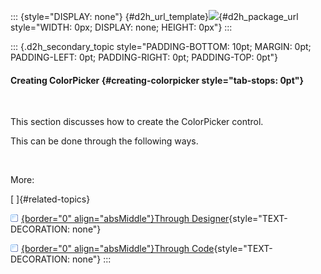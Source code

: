 ::: {style="DISPLAY: none"}
[](ms-xhelp:///?Id=d2h_url_template){#d2h_url_template}![](!package_url!){#d2h_package_url style="WIDTH: 0px; DISPLAY: none; HEIGHT: 0px"}
:::

::: {.d2h_secondary_topic style="PADDING-BOTTOM: 10pt; MARGIN: 0pt; PADDING-LEFT: 0pt; PADDING-RIGHT: 0pt; PADDING-TOP: 0pt"}
#### Creating ColorPicker {#creating-colorpicker style="tab-stops: 0pt"}

 

This section discusses how to create the ColorPicker control.

This can be done through the following ways.

 

More:

[ ]{#related-topics}

[![](button.gif){border="0" align="absMiddle"}Through Designer](ms-xhelp:///?Id=2aaf62e5-6fea-4f98-a949-bcc5538df9dc){style="TEXT-DECORATION: none"}

[![](button.gif){border="0" align="absMiddle"}Through Code](ms-xhelp:///?Id=50e37189-9e09-4c2c-be73-9ceb87d2184b){style="TEXT-DECORATION: none"}
:::
